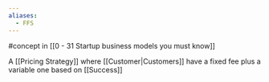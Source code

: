 ```yaml
---
aliases:
  - FFS
---
```

#concept in [[0 - 31 Startup business models you must know]]

A [[Pricing Strategy]] where [[Customer|Customers]] have a fixed fee plus a variable one based on [[Success]]